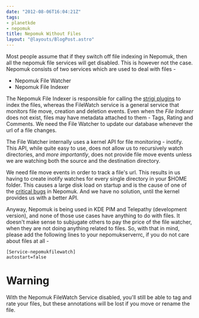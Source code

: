```yaml
---
date: "2012-08-06T16:04:21Z"
tags:
- planetkde
- nepomuk
title: Nepomuk Without Files
layout: "@layouts/BlogPost.astro"
---
```


Most people assume that if they switch off file indexing in Nepomuk,
then all the nepomuk file services will get disabled. This is however
not the case. Nepomuk consists of two services which are used to deal
with files -

-   Nepomuk File Watcher
-   Nepomuk File Indexer

The Nepomuk File Indexer is responsible for calling the [strigi
plugins][] to index the files, whereas the FileWatch service is a
general service that monitors file move, creation and deletion events.
Even when the *File Indexer* does not exist, files may have metadata
attached to them - Tags, Rating and Comments. We need the File Watcher
to update our database whenever the url of a file changes.

The File Watcher internally uses a kernel API for file monitoring -
inotify. This API, while quite easy to use, does not allow us to
recursively watch directories, and *more importantly*, does not provide
file move events unless we are watching both the source and the
destination directory.

We need file move events in order to track a file's url. This results in
us having to create inotify watches for every single directory in your
\$HOME folder. This causes a large disk load on startup and is the cause
of one of the [critical bugs][] in Nepomuk. And we have no solution,
until the kernel provides us with a better API.

Anyway, Nepomuk is being used in KDE PIM and Telepathy (development
version), and none of those use cases have anything to do with files. It
doesn't make sense to subjugate others to pay the price of the file
watcher, when they are not doing anything related to files. So, with
that in mind, please add the following lines to your nepomukserverrc, if
you do not care about files at all -

    [Service-nepomukfilewatch]
    autostart=false

Warning
=======

With the Nepomuk FileWatch Service disabled, you'll still be able to tag
and rate your files, but these annotations will be lost if you move or
rename the file.

  [strigi plugins]: https://projects.kde.org/projects/kdesupport/strigi/libstreamanalyzer
  [critical bugs]: https://bugs.kde.org/show_bug.cgi?id=233471
